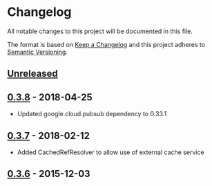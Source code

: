 # Changelog
All notable changes to this project will be documented in this file.

The format is based on [Keep a Changelog](http://keepachangelog.com/en/1.0.0/)
and this project adheres to [Semantic Versioning](http://semver.org/spec/v2.0.0.html).

## [Unreleased]

## [0.3.8] - 2018-04-25
- Updated google.cloud.pubsub dependency to 0.33.1

## [0.3.7] - 2018-02-12
- Added CachedRefResolver to allow use of external cache service

## [0.3.6] - 2015-12-03

[Unreleased]: https://github.com/Superbalist/python-pubsub/compare/0.3.7...HEAD
[0.3.8]: https://github.com/Superbalist/python-pubsub/compare/0.3.7...0.3.8
[0.3.7]: https://github.com/Superbalist/python-pubsub/compare/0.3.6...0.3.7
[0.3.6]: https://github.com/Superbalist/python-pubsub/compare/0.0.1...0.3.6
